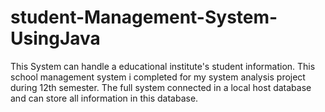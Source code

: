 # student-Management-System-UsingJava
This System can handle a educational institute's student information.
This school management system i completed for my system analysis project during 12th semester. The full system connected in a local host database and can store all information in this database.
